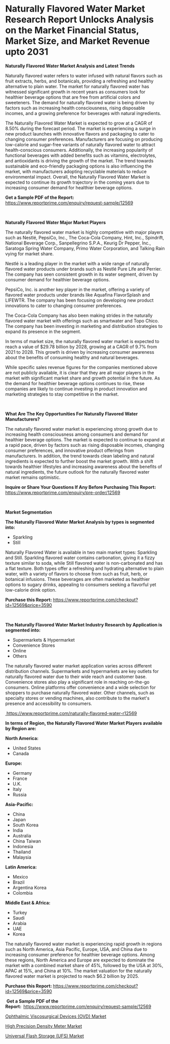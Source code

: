 <p><h1>Naturally Flavored Water Market Research Report Unlocks Analysis on the Market Financial Status, Market Size, and Market Revenue upto 2031</h1></p><p><strong>Naturally Flavored Water Market Analysis and Latest Trends</strong></p>
<p><p>Naturally flavored water refers to water infused with natural flavors such as fruit extracts, herbs, and botanicals, providing a refreshing and healthy alternative to plain water. The market for naturally flavored water has witnessed significant growth in recent years as consumers look for healthier beverage options that are free from artificial colors and sweeteners. The demand for naturally flavored water is being driven by factors such as increasing health consciousness, rising disposable incomes, and a growing preference for beverages with natural ingredients.</p><p>The Naturally Flavored Water Market is expected to grow at a CAGR of 8.50% during the forecast period. The market is experiencing a surge in new product launches with innovative flavors and packaging to cater to changing consumer preferences. Manufacturers are focusing on producing low-calorie and sugar-free variants of naturally flavored water to attract health-conscious consumers. Additionally, the increasing popularity of functional beverages with added benefits such as vitamins, electrolytes, and antioxidants is driving the growth of the market. The trend towards sustainable and eco-friendly packaging options is also influencing the market, with manufacturers adopting recyclable materials to reduce environmental impact. Overall, the Naturally Flavored Water Market is expected to continue its growth trajectory in the coming years due to increasing consumer demand for healthier beverage options.</p></p>
<p><strong>Get a Sample PDF of the Report:&nbsp;</strong> <a href="https://www.reportprime.com/enquiry/request-sample/12569">https://www.reportprime.com/enquiry/request-sample/12569</a></p>
<p>&nbsp;</p>
<p><strong>Naturally Flavored Water Major Market Players</strong></p>
<p><p>The naturally flavored water market is highly competitive with major players such as Nestlé, PepsiCo, Inc., The Coca-Cola Company, Hint, Inc., Spindrift, National Beverage Corp., Sanpellegrino S.P.A., Keurig Dr Pepper, Inc., Saratoga Spring Water Company, Primo Water Corporation, and Talking Rain vying for market share.</p><p>Nestlé is a leading player in the market with a wide range of naturally flavored water products under brands such as Nestlé Pure Life and Perrier. The company has seen consistent growth in its water segment, driven by consumer demand for healthier beverage options.</p><p>PepsiCo, Inc. is another key player in the market, offering a variety of flavored water products under brands like Aquafina FlavorSplash and LIFEWTR. The company has been focusing on developing new product innovations to cater to changing consumer preferences.</p><p>The Coca-Cola Company has also been making strides in the naturally flavored water market with offerings such as smartwater and Topo Chico. The company has been investing in marketing and distribution strategies to expand its presence in the segment.</p><p>In terms of market size, the naturally flavored water market is expected to reach a value of $29.78 billion by 2028, growing at a CAGR of 9.7% from 2021 to 2028. This growth is driven by increasing consumer awareness about the benefits of consuming healthy and natural beverages.</p><p>While specific sales revenue figures for the companies mentioned above are not publicly available, it is clear that they are all major players in the market with significant market share and growth potential in the future. As the demand for healthier beverage options continues to rise, these companies are likely to continue investing in product innovation and marketing strategies to stay competitive in the market.</p></p>
<p>&nbsp;</p>
<p><strong>What Are The Key Opportunities For Naturally Flavored Water Manufacturers?</strong></p>
<p><p>The naturally flavored water market is experiencing strong growth due to increasing health consciousness among consumers and demand for healthier beverage options. The market is expected to continue to expand at a rapid pace, driven by factors such as rising disposable incomes, changing consumer preferences, and innovative product offerings from manufacturers. In addition, the trend towards clean labeling and natural ingredients is expected to further boost the market growth. With a shift towards healthier lifestyles and increasing awareness about the benefits of natural ingredients, the future outlook for the naturally flavored water market remains optimistic.</p></p>
<p><strong>Inquire or Share Your Questions If Any Before Purchasing This Report:</strong> <a href="https://www.reportprime.com/enquiry/pre-order/12569">https://www.reportprime.com/enquiry/pre-order/12569</a></p>
<p>&nbsp;</p>
<p><strong>Market Segmentation</strong></p>
<p><strong>The Naturally Flavored Water Market Analysis by types is segmented into:</strong></p>
<p><ul><li>Sparkling</li><li>Still</li></ul></p>
<p><p>Naturally Flavored Water is available in two main market types: Sparkling and Still. Sparkling flavored water contains carbonation, giving it a fizzy texture similar to soda, while Still flavored water is non-carbonated and has a flat texture. Both types offer a refreshing and hydrating alternative to plain water, with a variety of flavors to choose from such as fruit, herb, or botanical infusions. These beverages are often marketed as healthier options to sugary drinks, appealing to consumers seeking a flavorful yet low-calorie drink option.</p></p>
<p><strong>Purchase this Report:&nbsp;</strong><a href="https://www.reportprime.com/checkout?id=12569&price=3590">https://www.reportprime.com/checkout?id=12569&price=3590</a></p>
<p>&nbsp;</p>
<p><strong>The Naturally Flavored Water Market Industry Research by Application is segmented into:</strong></p>
<p><ul><li>Supermarkets & Hypermarket</li><li>Convenience Stores</li><li>Online</li><li>Others</li></ul></p>
<p><p>The naturally flavored water market application varies across different distribution channels. Supermarkets and hypermarkets are key outlets for naturally flavored water due to their wide reach and customer base. Convenience stores also play a significant role in reaching on-the-go consumers. Online platforms offer convenience and a wide selection for shoppers to purchase naturally flavored water. Other channels, such as specialty stores or vending machines, also contribute to the market's presence and accessibility to consumers.</p></p>
<p><a href="https://www.reportprime.com/naturally-flavored-water-r12569">&nbsp;https://www.reportprime.com/naturally-flavored-water-r12569</a></p>
<p><strong>In terms of Region, the Naturally Flavored Water Market Players available by Region are:</strong></p>
<p>
    <p> <strong> North America: </strong>
        <ul>
            <li>United States</li>
            <li>Canada</li>
        </ul>
        </p> 
    <p> <strong> Europe: </strong>
        <ul>
            <li>Germany</li>
            <li>France</li>
            <li>U.K.</li>
            <li>Italy</li>
            <li>Russia</li>
        </ul>
        </p> 
    <p> <strong> Asia-Pacific: </strong>
        <ul>
            <li>China</li>
            <li>Japan</li>
            <li>South Korea</li>
            <li>India</li>
            <li>Australia</li>
            <li>China Taiwan</li>
            <li>Indonesia</li>
            <li>Thailand</li>
            <li>Malaysia</li>
        </ul>
        </p> 
    <p> <strong> Latin America: </strong>
        <ul>
            <li>Mexico</li>
            <li>Brazil</li>
            <li>Argentina Korea</li>
            <li>Colombia</li>
        </ul>
        </p> 
    <p> <strong> Middle East & Africa: </strong>
        <ul>
            <li>Turkey</li>
            <li>Saudi</li>
            <li>Arabia</li>
            <li>UAE</li>
            <li>Korea</li>
        </ul>
    </p>
    </p>
<p><p>The naturally flavored water market is experiencing rapid growth in regions such as North America, Asia Pacific, Europe, USA, and China due to increasing consumer preference for healthier beverage options. Among these regions, North America and Europe are expected to dominate the market with a combined market share of 45%, followed by the USA at 30%, APAC at 15%, and China at 10%. The market valuation for the naturally flavored water market is projected to reach $6.2 billion by 2025.</p></p>
<p><strong>Purchase this Report: </strong><a href="https://www.reportprime.com/checkout?id=12569&price=3590">https://www.reportprime.com/checkout?id=12569&price=3590</a></p>
<p>&nbsp;<strong>Get a Sample PDF of the Report:&nbsp;&nbsp;</strong><a href="https://www.reportprime.com/enquiry/request-sample/12569">https://www.reportprime.com/enquiry/request-sample/12569</a></p>
<p><strong></strong></p>
<p><p><a href="https://www.linkedin.com/pulse/ophthalmic-viscosurgical-devices-ovd-market-furnishes-information-qmute">Ophthalmic Viscosurgical Devices (OVD) Market</a></p><p><a href="https://www.linkedin.com/pulse/high-precision-density-meter-market-insight-trends-growth-1wxpe">High Precision Density Meter Market</a></p><p><a href="https://www.linkedin.com/pulse/universal-flash-storage-ufs-market-trends-analysis-bv0qc">Universal Flash Storage (UFS) Market</a></p></p>